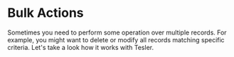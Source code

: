 # Bulk Actions

Sometimes you need to perform some operation over multiple records. For example, you might want to delete or modify all
records matching specific criteria. Let's take a look how it works with Tesler.
